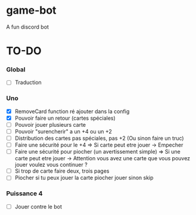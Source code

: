 # game-bot
A fun discord bot

# TO-DO


### Global
- [ ] Traduction

### Uno
- [X] RemoveCard function ré ajouter dans la config
- [X] Pouvoir faire un retour (cartes spéciales)
- [ ] Pouvoir jouer plusieurs carte
- [ ] Pouvoir "surencherir" a un +4 ou un +2
- [ ] Distribution des cartes pas spéciales, pas +2 (Ou sinon faire un truc)
- [ ] Faire une sécurité pour le +4
    => Si carte peut etre jouer -> Empecher
- [ ] Faire une sécurité pour piocher (un avertissement simple)
    => Si une carte peut etre jouer -> Attention vous avez une carte que vous pouvez jouer voulez vous continuer ?
- [ ] Si trop de carte faire deux, trois pages
- [ ] Piocher si tu peux jouer la carte piocher jouer sinon skip

### Puissance 4 
- [ ] Jouer contre le bot
